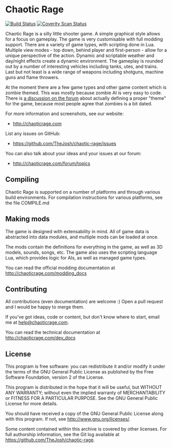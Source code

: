 Chaotic Rage
============

[![Build Status](https://travis-ci.org/TheJosh/chaotic-rage.png?branch=master)](https://travis-ci.org/TheJosh/chaotic-rage)
[![Coverity Scan Status](https://scan.coverity.com/projects/2787/badge.svg)](https://scan.coverity.com/projects/thejosh-chaotic-rage)

Chaotic Rage is a silly little shooter game. A simple graphical style allows for a focus on gameplay. The game is very customisable with full modding support. There are a variety of game types, with scripting done in Lua. Multiple view modes - top down, behind player and first-person - allow for a unique perspective of the action. Dynamic and scriptable weather and day/night effects create a dynamic environment. The gameplay is rounded out by a number of interesting vehicles including tanks, utes, and trains. Last but not least is a wide range of weapons including shotguns, machine guns and flame throwers.

At the moment there are a few game types and other game content which is zombie themed. This was mostly because zombie AI is very easy to code. There is [a discussion on the forum](http://chaoticrage.com/forum/topic/6) about actually defining a proper "theme" for the game, because most people agree that zombies is a bit dated.

For more information and screenshots, see our website:
* http://chaoticrage.com

List any issues on GitHub:
* https://github.com/TheJosh/chaotic-rage/issues

You can also talk about your ideas and your issues at our forum:
* http://chaoticrage.com/forum/topics


Compiling
---------

Chaotic Rage is supported on a number of platforms and through various
build environments. For compilation instructions for various platforms,
see the file COMPILE.md


Making mods
-----------

The game is designed with extensability in mind. All of game data
is abstracted into data modules, and multiple mods can be loaded at once.

The mods contain the definitions for everything in the game,
as well as 3D models, sounds, songs, etc. The game also uses the scripting
language Lua, which provides logic for AIs, as well as managed game types.

You can read the official modding documentation at http://chaoticrage.com/modding_docs


Contributing
------------

All contributions (even documentation) are welcome :) Open a pull request and I would be happy to merge them.

If you've got ideas, code or content, but don't know where to start, email me at help@chaoticrage.com.

You can read the technical documentation at http://chaoticrage.com/dev_docs


License
-------
This program is free software: you can redistribute it and/or modify
it under the terms of the GNU General Public License as published by
the Free Software Foundation, version 2 of the License.

This program is distributed in the hope that it will be useful,
but WITHOUT ANY WARRANTY; without even the implied warranty of
MERCHANTABILITY or FITNESS FOR A PARTICULAR PURPOSE.  See the
GNU General Public License for more details.

You should have received a copy of the GNU General Public License
along with this program.  If not, see <http://www.gnu.org/licenses/>.


Some content contained within this archive is covered by other
licenses. For full authorship information, see the Git log available
at <https://github.com/TheJosh/chaotic-rage>.
